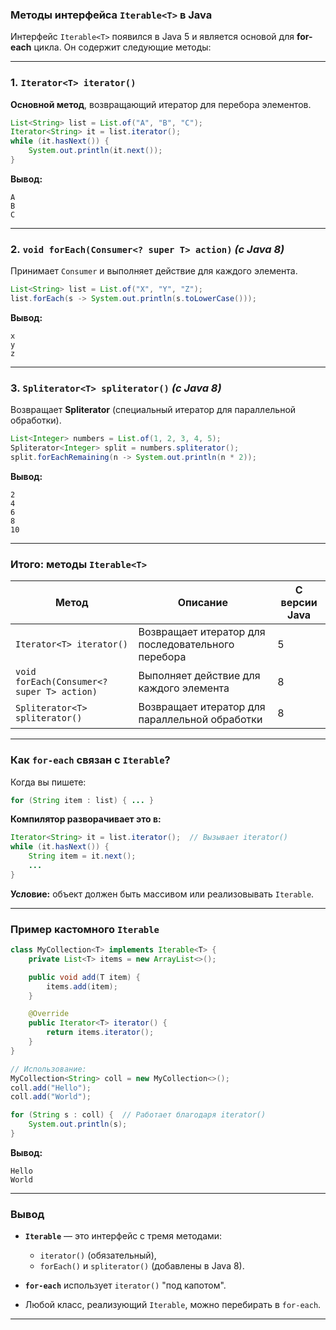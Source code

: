 ### **Методы интерфейса `Iterable<T>` в Java**

Интерфейс `Iterable<T>` появился в Java 5 и является основой для **for-each** цикла. Он содержит следующие методы:

---

### **1. `Iterator<T> iterator()`**

**Основной метод**, возвращающий итератор для перебора элементов.
```java
List<String> list = List.of("A", "B", "C");
Iterator<String> it = list.iterator();
while (it.hasNext()) {
    System.out.println(it.next());
}
```

**Вывод:**
```text
A
B
C
```

---
### **2. `void forEach(Consumer<? super T> action)`** _(с Java 8)_

Принимает `Consumer` и выполняет действие для каждого элемента.
```java
List<String> list = List.of("X", "Y", "Z");
list.forEach(s -> System.out.println(s.toLowerCase()));
```

**Вывод:**
```text
x
y
z
```

---
### **3. `Spliterator<T> spliterator()`** _(с Java 8)_

Возвращает **Spliterator** (специальный итератор для параллельной обработки).
```java
List<Integer> numbers = List.of(1, 2, 3, 4, 5);
Spliterator<Integer> split = numbers.spliterator();
split.forEachRemaining(n -> System.out.println(n * 2));
```

**Вывод:**
```text
2
4
6
8
10
```

---
### **Итого: методы `Iterable<T>`**

|Метод|Описание|С версии Java|
|---|---|---|
|`Iterator<T> iterator()`|Возвращает итератор для последовательного перебора|5|
|`void forEach(Consumer<? super T> action)`|Выполняет действие для каждого элемента|8|
|`Spliterator<T> spliterator()`|Возвращает итератор для параллельной обработки|8|

---
### **Как `for-each` связан с `Iterable`?**

Когда вы пишете:
```java
for (String item : list) { ... }
```

**Компилятор разворачивает это в:**
```java
Iterator<String> it = list.iterator();  // Вызывает iterator()
while (it.hasNext()) {
    String item = it.next();
    ...
}
```

**Условие:** объект должен быть массивом или реализовывать `Iterable`.

---
### **Пример кастомного `Iterable`**
```java
class MyCollection<T> implements Iterable<T> {
    private List<T> items = new ArrayList<>();

    public void add(T item) {
        items.add(item);
    }

    @Override
    public Iterator<T> iterator() {
        return items.iterator();
    }
}

// Использование:
MyCollection<String> coll = new MyCollection<>();
coll.add("Hello");
coll.add("World");

for (String s : coll) {  // Работает благодаря iterator()
    System.out.println(s);
}
```

**Вывод:**
```text
Hello
World
```

---
### **Вывод**
- **`Iterable`** — это интерфейс с тремя методами:    
    - `iterator()` (обязательный),        
    - `forEach()` и `spliterator()` (добавлены в Java 8).
        
- **`for-each`** использует `iterator()` "под капотом".
    
- Любой класс, реализующий `Iterable`, можно перебирать в `for-each`.
	

---
